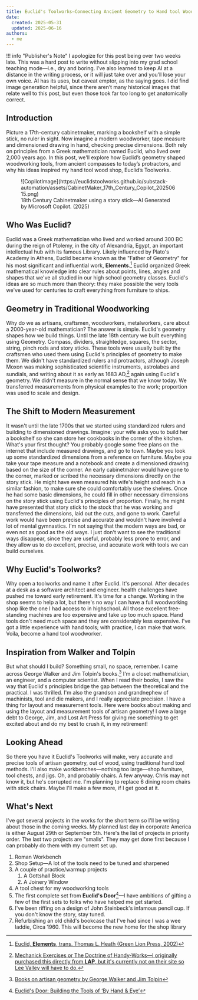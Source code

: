 ```yaml
---
title: Euclid's Toolworks—Connecting Ancient Geometry to Hand tool Woodworking
date:
  created: 2025-05-31
  updated: 2025-06-16
authors:
  - me
---
```


!!! info "Publisher's Note"
    I apologize for this post being over two weeks late. This was a hard post to write without slipping into my grad school teaching mode—i.e., dry and boring. I’ve also learned to keep AI at a distance in the writing process, or it will just take over and you’ll lose your own voice. AI has its uses, but caveat emptor, as the saying goes. I did find image generation helpful, since there aren’t many historical images that relate well to this post, but even those took far too long to get anatomically correct.

## Introduction

Picture a 17th-century cabinetmaker, marking a bookshelf with a simple stick, no ruler in sight. Now imagine a modern woodworker, tape measure and dimensioned drawing in hand, checking precise dimensions. Both rely on principles from a Greek mathematician named Euclid, who lived over 2,000 years ago. In this post, we'll explore how Euclid’s geometry shaped woodworking tools, from ancient compasses to today’s protractors, and why his ideas inspired my hand tool wood shop, Euclid’s Toolworks.

<figure markdown="span">
  ![CopilotImage](https://euclidstoolworks.github.io/substack-automation/assets/CabinetMaker_17th_Century_Copilot_20250615.png)
  <figcaption>18th Century Cabinetmaker using a story stick—AI Generated by Microsoft Copilot. (2025)</figcaption>
</figure>

## Who Was Euclid?

Euclid was a Greek mathematician who lived and worked around 300 BC during the reign of Ptolemy, in the city of Alexandria, Egypt, an important intellectual hub with its famous Library.  Likely influenced by Plato's Academy in Athens, Euclid became known as the "Father of Geometry" for his most significant and influential work, **Elements**.[^1] Euclid organized Greek mathematical knowledge into clear rules about points, lines, angles and shapes that we've all studied in our high school geometry classes. Euclid's ideas are so much more than theory: they make possible the very tools we've used for centuries to craft everything from furniture to ships.

## Geometry in Traditional Woodworking

Why do we as artisans, craftsmen, woodworkers, metalworkers, care about a 2000-year-old mathematician? The answer is simple. Euclid's geometry shapes how we build things.  Until the late 18th century we built everything using Geometry. Compass, dividers, straightedge, squares, the sector, string, pinch rods and story sticks.  These tools were usually built by the craftsmen who used them using Euclid's principles of geometry to make them. We didn't have standardized rulers and protractors, although Joseph Moxon was making sophisticated scientific instruments, astrolabes and sundials, and writing about it as early as 1683 AD,[^2] again using Euclid's geometry. We didn't measure in the normal sense that we know today. We transferred measurements from physical examples to the work; proportion was used to scale and design.  

## The Shift to Modern Measurement

It wasn't until the late 1700s that we started using standardized rulers and building to dimensioned drawings. Imagine: your wife asks you to build her a bookshelf so she can store her cookbooks in the corner of the kitchen. What's your first thought? You probably google some free plans on the internet that include measured drawings, and go to town. Maybe you look up some standardized dimensions from a reference on furniture. Maybe you take your tape measure and a notebook and create a dimensioned drawing based on the size of the corner. An early cabinetmaker would have gone to the corner, marked or scribed the necessary dimensions directly on the story stick. He might have even measured his wife's height and reach in a similar fashion, to make sure she could comfortably use the shelves. Once he had some basic dimensions, he could fill in other necessary dimensions on the story stick using Euclid's principles of proportion. Finally, he might have presented that story stick to the stock that he was working and transferred the dimensions, laid out the cuts, and gone to work. Careful work would have been precise and accurate and wouldn't have involved a lot of mental gymnastics. I'm not saying that the modern ways are bad, or even not as good as the old ways. I just don't want to see the traditional ways disappear, since they are useful, probably less prone to error, and they allow us to do excellent, precise, and accurate work with tools we can build ourselves.

## Why Euclid's Toolworks?

Why open a toolworks and name it after Euclid. It's personal. After decades at a desk as a software architect and engineer. health challenges have pushed me toward early retirement.  It's time for a change. Working in the shop seems to help a lot, but there's no way I can have a full woodworking shop like the one I had access to in highschool. All those excellent free-standing machines are too expensive and take up too much space. Hand tools don't need much space and they are considerably less expensive. I've got a little experience with hand tools; with practice, I can make that work. Voila, become a hand tool woodworker.

## Inspiration from Walker and Tolpin

But what should I build? Something small, no space, remember. I came across George Walker and Jim Tolpin's books.[^3] I'm a closet mathematician, an engineer, and a computer scientist. When I read their books, I saw the way that Euclid's principles bridge the gap between the theoretical and the practical. I was thrilled. I'm also the grandson and grandnephew of machinists, tool and die makers, and I really appreciate precision. I have a thing for layout and measurement tools. Here were books about making and using the layout and measurement tools of artisan geometry! I owe a large debt to George, Jim, and Lost Art Press for giving me something to get excited about and do my best to crush it, in my retirement!

## Looking Ahead

So there you have it Euclid's Toolworks will make, very accurate and precise tools of artisan geometry, out of wood, using traditional hand tool methods.  I'll also make workbenches—nothing too large—shop furniture, tool chests, and jigs. Oh, and probably chairs. A few anyway. Chris may not know it, but he's corrupted me. I'm planning to replace 6 dining room chairs with stick chairs. Maybe I'll make a few more, if I get good at it.

## What's Next

I've got several projects in the works for the short term so I'll be writing about those in the coming weeks.  My planned last day in corporate America is either August 29th or September 5th. Here's the list of projects in priority order. The last two projects are "smalls". They may get done first because I can probably do them with my current set up.

1. Roman Workbench
1. Shop Setup—A lot of the tools need to be tuned and sharpened
1. A couple of practice/warmup projects
    1. A Gottshall Block
    1. A Joinery Window
1. A tool chest for my woodworking tools
1. The first complete set from **Euclid's Door**[^4]—I have ambitions of gifting a few of the first sets to folks who have helped me get started.
1. I've been riffing on a design of John Steinbeck's infamous pencil cup.  If you don't know the story, stay tuned.
1. Refurbishing an old child's bookcase that I've had since I was a wee laddie, Circa 1960.  This will become the new home for the shop library

[^1]: [Euclid, **Elements**, trans. Thomas L. Heath (Green Lion Press, 2002)](https://www.greenlion.com/books/EuclidsElements.html)

[^2]: [Mechanick Exercises or The Doctrine of Handy-Works—I originally purchased this directly from **LAP**, but it's currently not on their site so Lee Valley will have to do.](https://www.leevalley.com/en-us/shop/tools/books-and-dvds/115398-mechanick-exercises-or-the-doctrine-of-handy-works?item=20L0359)

[^3]: [Books on artisan geometry by George Walker and Jim Tolpin](../library.md#books-by-george-walker-and-jim-tolpin)

[^4]: [Euclid's Door: Building the Tools of ‘By Hand & Eye’](https://lostartpress.com/products/euclids-door?_pos=1&_sid=bc218e5d5&_ss=r&variant=39679042355263)
